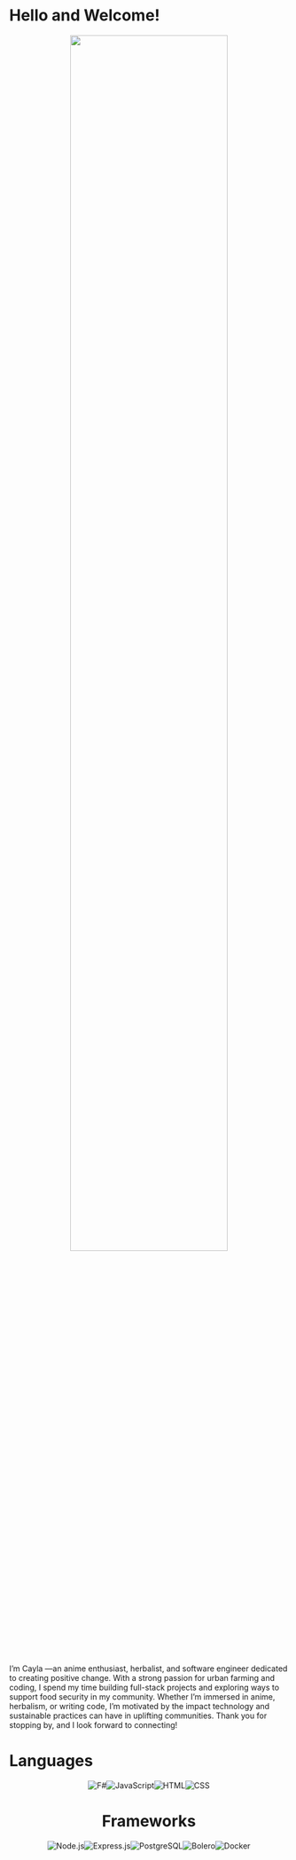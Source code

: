 
# Hello and Welcome!

<div align = "center">
  <div style= "height: 300 px; width: 300 px;">
<img src = "https://i.pinimg.com/originals/d3/2e/d7/d32ed7c06e2bad6c4128f18adc815269.gif"
  width="75%">
</div>
</div>


I’m Cayla —an anime enthusiast, herbalist, and software engineer dedicated to creating positive change. With a strong passion for urban farming and coding, I spend my time building full-stack projects and exploring ways to support food security in my community. Whether I’m immersed in anime, herbalism, or writing code, I’m motivated by the impact technology and sustainable practices can have in uplifting communities. Thank you for stopping by, and I look forward to connecting!


# Languages

<div align="center">
  <div style= "display: flex; justify-content: center; gap: 10 px; flex-wrap: wrap;">
    <img src="https://img.shields.io/badge/F%23-5C2D91?style=for-the-badge&logo=fsharp&logoColor=white" alt="F#">
    <img src="https://img.shields.io/badge/JavaScript-F7DF1E?style=for-the-badge&logo=javascript&logoColor=black" alt="JavaScript">
    <img src="https://img.shields.io/badge/HTML5-E34F26?style=for-the-badge&logo=html5&logoColor=white" alt="HTML">
    <img src="https://img.shields.io/badge/CSS3-1572B6?style=for-the-badge&logo=css3&logoColor=white" alt="CSS">
</div>


# Frameworks
  <div style= "display: flex; justify-content: center; gap: 10 px; flex-wrap: wrap;">
    <img src="https://img.shields.io/badge/Node.js-339933?style=for-the-badge&logo=nodedotjs&logoColor=white" alt="Node.js">
    <img src="https://img.shields.io/badge/Express-000000?style=for-the-badge&logo=express&logoColor=white" alt="Express.js">
    <img src="https://img.shields.io/badge/PostgreSQL-336791?style=for-the-badge&logo=postgresql&logoColor=white" alt="PostgreSQL">
    <img src="https://img.shields.io/badge/Bolero-5C2D91?style=for-the-badge&logo=dotnet&logoColor=white" alt="Bolero">
    <img src="https://img.shields.io/badge/Docker-2496ED?style=for-the-badge&logo=docker&logoColor=white" alt="Docker">
  </div>
